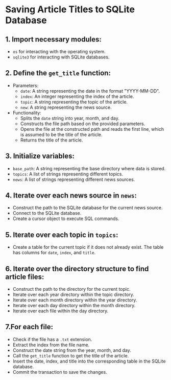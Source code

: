 # Saving Article Titles to SQLite Database

## 1. Import necessary modules:

- `os` for interacting with the operating system.
- `sqlite3` for interacting with SQLite databases.

## 2. Define the `get_title` function:

- Parameters:
  - `date`: A string representing the date in the format "YYYY-MM-DD".
  - `index`: An integer representing the index of the article.
  - `topic`: A string representing the topic of the article.
  - `new`: A string representing the news source.
- Functionality:
  - Splits the `date` string into year, month, and day.
  - Constructs the file path based on the provided parameters.
  - Opens the file at the constructed path and reads the first line, which is assumed to be the title of the article.
  - Returns the title of the article.

## 3. Initialize variables:

- `base_path`: A string representing the base directory where data is stored.
- `topics`: A list of strings representing different topics.
- `news`: A list of strings representing different news sources.

## 4. Iterate over each news source in `news`:

- Construct the path to the SQLite database for the current news source.
- Connect to the SQLite database.
- Create a cursor object to execute SQL commands.

## 5. Iterate over each topic in `topics`:

- Create a table for the current topic if it does not already exist. The table has columns for `date`, `index`, and `title`.

## 6. Iterate over the directory structure to find article files:

- Construct the path to the directory for the current topic.
- Iterate over each year directory within the topic directory.
- Iterate over each month directory within the year directory.
- Iterate over each day directory within the month directory.
- Iterate over each file within the day directory.

## 7.For each file:

- Check if the file has a `.txt` extension.
- Extract the index from the file name.
- Construct the date string from the year, month, and day.
- Call the `get_title` function to get the title of the article.
- Insert the date, index, and title into the corresponding table in the SQLite database.
- Commit the transaction to save the changes.
